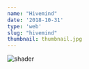 ```yaml
---
name: "Hivemind"
date: '2018-10-31'
type: 'web'
slug: "hivemind"
thumbnail: thumbnail.jpg 
---
```


![shader](/hivemind.gif)